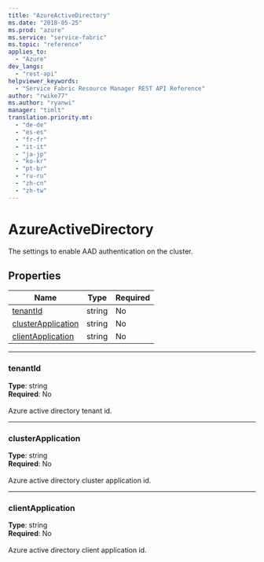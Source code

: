 ```yaml
---
title: "AzureActiveDirectory"
ms.date: "2018-05-25"
ms.prod: "azure"
ms.service: "service-fabric"
ms.topic: "reference"
applies_to: 
  - "Azure"
dev_langs: 
  - "rest-api"
helpviewer_keywords: 
  - "Service Fabric Resource Manager REST API Reference"
author: "rwike77"
ms.author: "ryanwi"
manager: "timlt"
translation.priority.mt: 
  - "de-de"
  - "es-es"
  - "fr-fr"
  - "it-it"
  - "ja-jp"
  - "ko-kr"
  - "pt-br"
  - "ru-ru"
  - "zh-cn"
  - "zh-tw"
---
```

# AzureActiveDirectory

The settings to enable AAD authentication on the cluster.

## Properties
| Name | Type | Required |
| --- | --- | --- |
| [tenantId](#tenantid) | string | No |
| [clusterApplication](#clusterapplication) | string | No |
| [clientApplication](#clientapplication) | string | No |

____
### tenantId
__Type__: string <br/>
__Required__: No<br/>
<br/>
Azure active directory tenant id.

____
### clusterApplication
__Type__: string <br/>
__Required__: No<br/>
<br/>
Azure active directory cluster application id.

____
### clientApplication
__Type__: string <br/>
__Required__: No<br/>
<br/>
Azure active directory client application id.
